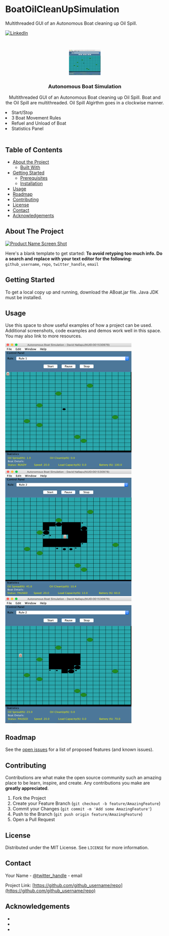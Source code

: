 # BoatOilCleanUpSimulation
 Multithreaded GUI of an Autonomous Boat cleaning up Oil Spill.

[![LinkedIn][linkedin-shield]][linkedin-url]

<br />
<p align="center">
  <a href="https://github.com/github_username/repo">
    <img src="Images/1.png" alt="Logo" width="100" height="80">
  </a>

  <h3 align="center">Autonomous Boat Simulation</h3>

  <p align="center">
    Multithreaded GUI of an Autonomous Boat cleaning up Oil Spill. Boat and the Oil Spill are multithreaded. Oil Spill Algirthm goes in a clockwise manner. <ul<Functionalities include :</ul>
<li>Start/Stop</li> 
<li>3 Boat Movement Rules</li> 
<li>Refuel and Unload of Boat </li> 
<li>Statistics Panel</li> 
    <br />
  </p>
</p>



<!-- TABLE OF CONTENTS -->
## Table of Contents

* [About the Project](#about-the-project)
  * [Built With](#built-with)
* [Getting Started](#getting-started)
  * [Prerequisites](#prerequisites)
  * [Installation](#installation)
* [Usage](#usage)
* [Roadmap](#roadmap)
* [Contributing](#contributing)
* [License](#license)
* [Contact](#contact)
* [Acknowledgements](#acknowledgements)



<!-- ABOUT THE PROJECT -->
## About The Project

[![Product Name Screen Shot][product-screenshot]](https://example.com)

Here's a blank template to get started:
**To avoid retyping too much info. Do a search and replace with your text editor for the following:**
`github_username`, `repo`, `twitter_handle`, `email`

<!-- GETTING STARTED -->
## Getting Started

To get a local copy up and running, download the ABoat.jar file. Java JDK must be installed. 

<!-- USAGE EXAMPLES -->
## Usage

Use this space to show useful examples of how a project can be used. Additional screenshots, code examples and demos work well in this space. You may also link to more resources.

<img src="Images/1.png" alt="Logo" width="400" height="400">
<img src="Images/2.png" alt="Logo" width="400" height="400">
<img src="Images/3.png" alt="Logo" width="400" height="400">


<!-- ROADMAP -->
## Roadmap

See the [open issues](https://github.com/github_username/repo/issues) for a list of proposed features (and known issues).



<!-- CONTRIBUTING -->
## Contributing

Contributions are what make the open source community such an amazing place to be learn, inspire, and create. Any contributions you make are **greatly appreciated**.

1. Fork the Project
2. Create your Feature Branch (`git checkout -b feature/AmazingFeature`)
3. Commit your Changes (`git commit -m 'Add some AmazingFeature'`)
4. Push to the Branch (`git push origin feature/AmazingFeature`)
5. Open a Pull Request



<!-- LICENSE -->
## License

Distributed under the MIT License. See `LICENSE` for more information.



<!-- CONTACT -->
## Contact

Your Name - [@twitter_handle](https://twitter.com/twitter_handle) - email

Project Link: [https://github.com/github_username/repo](https://github.com/github_username/repo)



<!-- ACKNOWLEDGEMENTS -->
## Acknowledgements

* []()
* []()
* []()

[linkedin-shield]: https://img.shields.io/badge/-LinkedIn-black.svg?style=flat-square&logo=linkedin&colorB=555
[linkedin-url]: https://linkedin.com/in/davidsnallapu
[product-screenshot]: images/screenshot.png
